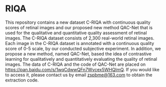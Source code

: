# RIQA
This repository contains a new dataset C-RIQA with continuous quality scores of retinal images and our proposed new method QAC-Net that is used for the qualitative and quantitative quality assessment of retinal images. The C-RIQA dataset consists of 2,300 real-world retinal images. Each image in the C-RIQA dataset is annotated with a continuous quality score of 0-5 scale, by our conducted subjective experiment. In addition, we propose a new method, named QAC-Net, based the idea of contrastive learning for qualitatively and quantitatively evaluating the quality of retinal images. The data of C-RIQA and the code of QAC-Net are placed on https://pan.baidu.com/s/1wqCdwwQFn7Wvcex5WHQImQ. If you would like to access it, please contact us by email zspbme@163.com to obtain the extraction code.
